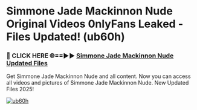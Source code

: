 # Simmone Jade Mackinnon Nude Original Videos 0nlyFans Leaked - Files Updated! (ub60h)

<h3>🔴 CLICK HERE 🌐==►► <a href="https://tinyurl.com/yrmya6cz" rel="nofollow">Simmone Jade Mackinnon Nude Updated Files</a></h3>

Get Simmone Jade Mackinnon Nude and all content. Now you can access all videos and pictures of Simmone Jade Mackinnon Nude. New Updated Files 2025!

[![ub60h](https://i.imgur.com/FMdXYCs.gif)](https://tinyurl.com/yrmya6cz)
